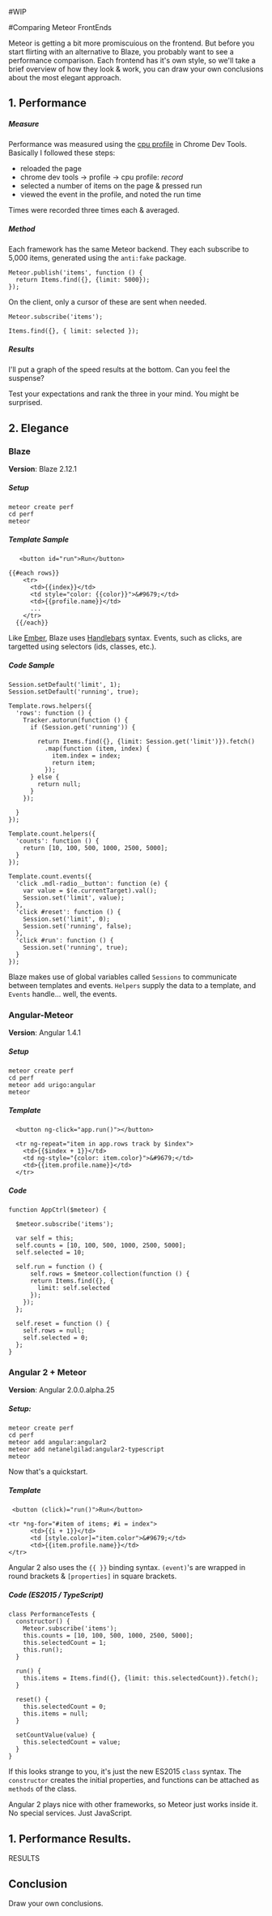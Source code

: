 #WIP

#Comparing Meteor FrontEnds

Meteor is getting a bit more promiscuious on the frontend. But before you start flirting with an alternative to Blaze, you probably want to see a performance comparison. Each frontend has it's own style, so we'll take a brief overview of how they look & work, you can draw your own conclusions about the most elegant approach.

## 1. Performance

##### Measure

Performance was measured using the [cpu profile](https://developer.chrome.com/devtools/docs/cpu-profiling) in Chrome Dev Tools. Basically I followed these steps:

* reloaded the page
* chrome dev tools -> profile -> cpu profile: *record*
* selected a number of items on the page & pressed run
* viewed the event in the profile, and noted the run time

Times were recorded three times each & averaged. 

##### Method

Each framework has the same Meteor backend. They each subscribe to 5,000 items, generated using the `anti:fake` package. 

	Meteor.publish('items', function () {
	  return Items.find({}, {limit: 5000});
	});
	
	
On the client, only a cursor of these are sent when needed.

	Meteor.subscribe('items');
	
	Items.find({}, { limit: selected });


##### Results

I'll put a graph of the speed results at the bottom. Can you feel the suspense?

Test your expectations and rank the three in your mind. You might be surprised.


## 2. Elegance

### Blaze

**Version**: Blaze 2.12.1

##### Setup

	meteor create perf
	cd perf
	meteor
	
##### Template Sample

```
   <button id="run">Run</button>

{{#each rows}}
    <tr>
      <td>{{index}}</td>
      <td style="color: {{color}}">&#9679;</td>
      <td>{{profile.name}}</td>
      ...
    </tr>
  {{/each}}
```

Like [Ember](http://emberjs.com/), Blaze uses [Handlebars](http://handlebarsjs.com/) syntax. Events, such as clicks, are targetted using selectors (ids, classes, etc.).


##### Code Sample

```
Session.setDefault('limit', 1);
Session.setDefault('running', true);

Template.rows.helpers({
  'rows': function () {
    Tracker.autorun(function () {
      if (Session.get('running')) {

        return Items.find({}, {limit: Session.get('limit')}).fetch()
          .map(function (item, index) {
            item.index = index;
            return item;
          });
      } else {
        return null;
      }
    });

  }
});

Template.count.helpers({
  'counts': function () {
    return [10, 100, 500, 1000, 2500, 5000];
  }
});

Template.count.events({
  'click .mdl-radio__button': function (e) {
    var value = $(e.currentTarget).val();
    Session.set('limit', value);
  },
  'click #reset': function () {
    Session.set('limit', 0);
    Session.set('running', false);
  },
  'click #run': function () {
    Session.set('running', true);
  }
});
```

Blaze makes use of global variables called `Sessions` to communicate between templates and events. `Helpers` supply the data to a template, and `Events` handle... well, the events. 


### Angular-Meteor

**Version**: Angular 1.4.1

##### Setup

	meteor create perf
	cd perf
	meteor add urigo:angular
	meteor

##### Template

```
  <button ng-click="app.run()"></button>

  <tr ng-repeat="item in app.rows track by $index">
    <td>{{$index + 1}}</td>
    <td ng-style="{color: item.color}">&#9679;</td>
    <td>{{item.profile.name}}</td>
  </tr>
```


##### Code

```
function AppCtrl($meteor) {

  $meteor.subscribe('items');
  
  var self = this;
  self.counts = [10, 100, 500, 1000, 2500, 5000];
  self.selected = 10;

  self.run = function () {
      self.rows = $meteor.collection(function () {
      return Items.find({}, {
        limit: self.selected
      });
    });
  };
  
  self.reset = function () {
    self.rows = null;
    self.selected = 0;
  };
}
```



### Angular 2 + Meteor

**Version**: Angular 2.0.0.alpha.25

##### Setup: 

	meteor create perf
	cd perf
	meteor add angular:angular2
	meteor add netanelgilad:angular2-typescript
	meteor

Now that's a quickstart.

##### Template

```
 <button (click)="run()">Run</button>
 
<tr *ng-for="#item of items; #i = index">
      <td>{{i + 1}}</td>
      <td [style.color]="item.color">&#9679;</td>
      <td>{{item.profile.name}}</td>
</tr>
```

Angular 2 also uses the `{{ }}` binding syntax. `(event)`'s are wrapped in round brackets & `[properties]` in square brackets.

##### Code (ES2015 / TypeScript)

```
class PerformanceTests {
  constructor() {
    Meteor.subscribe('items');
    this.counts = [10, 100, 500, 1000, 2500, 5000];
    this.selectedCount = 1;
    this.run();
  }

  run() {
    this.items = Items.find({}, {limit: this.selectedCount}).fetch();
  }

  reset() {
    this.selectedCount = 0;
    this.items = null;
  }

  setCountValue(value) {
    this.selectedCount = value;
  }
}
```

If this looks strange to you, it's just the new ES2015 `class` syntax. The `constructor` creates the initial properties, and functions can be attached as `methods` of the class.

Angular 2 plays nice with other frameworks, so Meteor just works inside it. No special services. Just JavaScript. 

## 1. Performance Results.

RESULTS

## Conclusion

Draw your own conclusions. 

